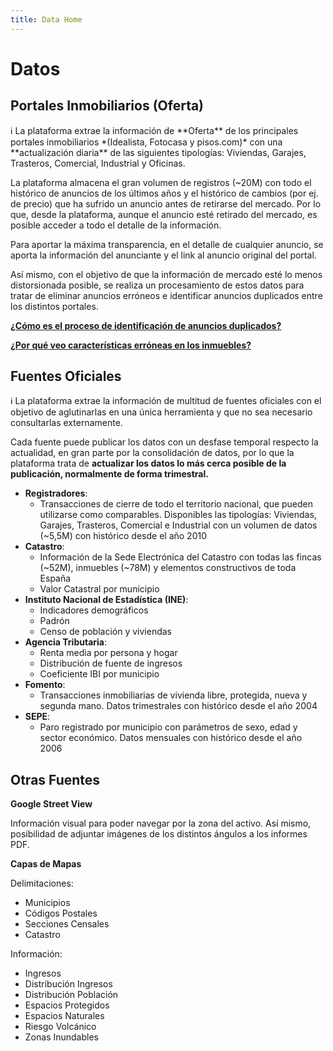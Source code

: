 ```yaml
---
title: Data Home
---
```

# Datos

## Portales Inmobiliarios (Oferta)

<aside>
ℹ️ La plataforma extrae la información de **Oferta** de los principales portales inmobiliarios *(Idealista, Fotocasa y pisos.com)* con una **actualización diaria** de las siguientes tipologías: Viviendas, Garajes, Trasteros, Comercial, Industrial y Oficinas.

</aside>

La plataforma almacena el gran volumen de registros (~20M) con todo el histórico de anuncios de los últimos años y el histórico de cambios (por ej. de precio) que ha sufrido un anuncio antes de retirarse del mercado. Por lo que, desde la plataforma, aunque el anuncio esté retirado del mercado, es posible acceder a todo el detalle de la información.

Para aportar la máxima transparencia, en el detalle de cualquier anuncio, se aporta la información del anunciante y el link al anuncio original del portal.

Así mismo, con el objetivo de que la información de mercado esté lo menos distorsionada posible, se realiza un procesamiento de estos datos para tratar de eliminar anuncios erróneos e identificar anuncios duplicados entre los distintos portales.

[**¿Cómo es el proceso de identificación de anuncios duplicados?**](/Faqs/#%C2%BFcomo-es-el-proceso-de-identificacion-de-anuncios-duplicados)

[**¿Por qué veo características erróneas en los inmuebles?**](/Faqs/#%C2%BFpor-que-veo-caracteristicas-erroneas-en-los-inmuebles)

## Fuentes Oficiales

<aside>
ℹ️ La plataforma extrae la información de multitud de fuentes oficiales con el objetivo de aglutinarlas en una única herramienta y que no sea necesario consultarlas externamente.

Cada fuente puede publicar los datos con un desfase temporal respecto la actualidad, en gran parte por la consolidación de datos, por lo que la plataforma trata de **actualizar los datos lo más cerca posible de la publicación, normalmente de forma trimestral.**

</aside>

- **Registradores**:
    - Transacciones de cierre de todo el territorio nacional, que pueden utilizarse como comparables. 
    Disponibles las tipologías: Viviendas, Garajes, Trasteros, Comercial e Industrial con un volumen de datos (~5,5M) con histórico desde el año 2010
- **Catastro**:
    - Información de la Sede Electrónica del Catastro con todas las fincas (~52M), inmuebles (~78M) y elementos constructivos de toda España
    - Valor Catastral por municipio
- **Instituto Nacional de Estadística (INE)**:
    - Indicadores demográficos
    - Padrón
    - Censo de población y viviendas
- **Agencia Tributaria**:
    - Renta media por persona y hogar
    - Distribución de fuente de ingresos
    - Coeficiente IBI por municipio
- **Fomento**:
    - Transacciones inmobiliarias de vivienda libre, protegida, nueva y segunda mano. 
    Datos trimestrales con histórico desde el año 2004
- **SEPE**:
    - Paro registrado por municipio con parámetros de sexo, edad y sector económico. 
    Datos mensuales con histórico desde el año 2006

## Otras Fuentes

**Google Street View**

Información visual para poder navegar por la zona del activo. Así mismo, posibilidad de adjuntar imágenes de los distintos ángulos a los informes PDF.

**Capas de Mapas**

Delimitaciones: 

- Municipios
- Códigos Postales
- Secciones Censales
- Catastro

Información:

- Ingresos
- Distribución Ingresos
- Distribución Población
- Espacios Protegidos
- Espacios Naturales
- Riesgo Volcánico
- Zonas Inundables
